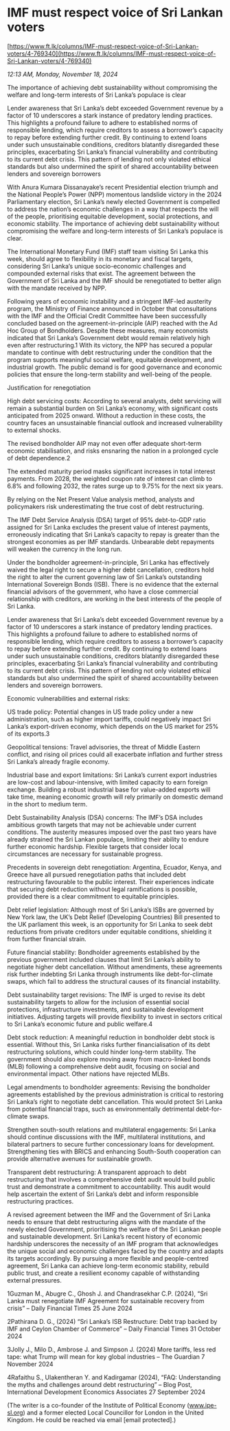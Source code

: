 # IMF must respect voice of Sri Lankan voters

[https://www.ft.lk/columns/IMF-must-respect-voice-of-Sri-Lankan-voters/4-769340](https://www.ft.lk/columns/IMF-must-respect-voice-of-Sri-Lankan-voters/4-769340)

*12:13 AM, Monday, November 18, 2024*

The importance of achieving debt sustainability without compromising the welfare and long-term interests of Sri Lanka’s populace is clear

Lender awareness that Sri Lanka’s debt exceeded Government revenue by a factor of 10 underscores a stark instance of predatory lending practices. This highlights a profound failure to adhere to established norms of responsible lending, which require creditors to assess a borrower’s capacity to repay before extending further credit. By continuing to extend loans under such unsustainable conditions, creditors blatantly disregarded these principles, exacerbating Sri Lanka’s financial vulnerability and contributing to its current debt crisis. This pattern of lending not only violated ethical standards but also undermined the spirit of shared accountability between lenders and sovereign borrowers

With Anura Kumara Dissanayake’s recent Presidential election triumph and the National People’s Power (NPP) momentous landslide victory in the 2024 Parliamentary election, Sri Lanka’s newly elected Government is compelled to address the nation’s economic challenges in a way that respects the will of the people, prioritising equitable development, social protections, and economic stability. The importance of achieving debt sustainability without compromising the welfare and long-term interests of Sri Lanka’s populace is clear.

The International Monetary Fund (IMF) staff team visiting Sri Lanka this week, should agree to flexibility in its monetary and fiscal targets, considering Sri Lanka’s unique socio-economic challenges and compounded external risks that exist. The agreement between the Government of Sri Lanka and the IMF should be renegotiated to better align with the mandate received by NPP.

Following years of economic instability and a stringent IMF-led austerity program, the Ministry of Finance announced in October that consultations with the IMF and the Official Credit Committee have been successfully concluded based on the agreement-in-principle (AIP) reached with the Ad Hoc Group of Bondholders. Despite these measures, many economists indicated that Sri Lanka’s Government debt would remain relatively high even after restructuring.1 With its victory, the NPP has secured a popular mandate to continue with debt restructuring under the condition that the program supports meaningful social welfare, equitable development, and industrial growth. The public demand is for good governance and economic policies that ensure the long-term stability and well-being of the people.

Justification for renegotiation

High debt servicing costs: According to several analysts, debt servicing will remain a substantial burden on Sri Lanka’s economy, with significant costs anticipated from 2025 onward. Without a reduction in these costs, the country faces an unsustainable financial outlook and increased vulnerability to external shocks.

The revised bondholder AIP may not even offer adequate short-term economic stabilisation, and risks ensnaring the nation in a prolonged cycle of debt dependence.2

The extended maturity period masks significant increases in total interest payments. From 2028, the weighted coupon rate of interest can climb to 6.8% and following 2032, the rates surge up to 9.75% for the next six years.

By relying on the Net Present Value analysis method, analysts and policymakers risk underestimating the true cost of debt restructuring.

The IMF Debt Service Analysis (DSA) target of 95% debt-to-GDP ratio assigned for Sri Lanka excludes the present value of interest payments, erroneously indicating that Sri Lanka’s capacity to repay is greater than the strongest economies as per IMF standards. Unbearable debt repayments will weaken the currency in the long run.

Under the bondholder agreement-in-principle, Sri Lanka has effectively waived the legal right to secure a higher debt cancellation, creditors hold the right to alter the current governing law of Sri Lanka’s outstanding International Sovereign Bonds (ISB). There is no evidence that the external financial advisors of the government, who have a close commercial relationship with creditors, are working in the best interests of the people of Sri Lanka.

Lender awareness that Sri Lanka’s debt exceeded Government revenue by a factor of 10 underscores a stark instance of predatory lending practices. This highlights a profound failure to adhere to established norms of responsible lending, which require creditors to assess a borrower’s capacity to repay before extending further credit. By continuing to extend loans under such unsustainable conditions, creditors blatantly disregarded these principles, exacerbating Sri Lanka’s financial vulnerability and contributing to its current debt crisis. This pattern of lending not only violated ethical standards but also undermined the spirit of shared accountability between lenders and sovereign borrowers.

Economic vulnerabilities and external risks:

US trade policy: Potential changes in US trade policy under a new administration, such as higher import tariffs, could negatively impact Sri Lanka’s export-driven economy, which depends on the US market for 25% of its exports.3

Geopolitical tensions: Travel advisories, the threat of Middle Eastern conflict, and rising oil prices could all exacerbate inflation and further stress Sri Lanka’s already fragile economy.

Industrial base and export limitations: Sri Lanka’s current export industries are low-cost and labour-intensive, with limited capacity to earn foreign exchange. Building a robust industrial base for value-added exports will take time, meaning economic growth will rely primarily on domestic demand in the short to medium term.

Debt Sustainability Analysis (DSA) concerns: The IMF’s DSA includes ambitious growth targets that may not be achievable under current conditions. The austerity measures imposed over the past two years have already strained the Sri Lankan populace, limiting their ability to endure further economic hardship. Flexible targets that consider local circumstances are necessary for sustainable progress.

Precedents in sovereign debt renegotiation: Argentina, Ecuador, Kenya, and Greece have all pursued renegotiation paths that included debt restructuring favourable to the public interest. Their experiences indicate that securing debt reduction without legal ramifications is possible, provided there is a clear commitment to equitable principles.

Debt relief legislation: Although most of Sri Lanka’s ISBs are governed by New York law, the UK’s Debt Relief (Developing Countries) Bill presented to the UK parliament this week, is an opportunity for Sri Lanka to seek debt reductions from private creditors under equitable conditions, shielding it from further financial strain.

Future financial stability: Bondholder agreements established by the previous government included clauses that limit Sri Lanka’s ability to negotiate higher debt cancellation. Without amendments, these agreements risk further indebting Sri Lanka through instruments like debt-for-climate swaps, which fail to address the structural causes of its financial instability.

Debt sustainability target revisions: The IMF is urged to revise its debt sustainability targets to allow for the inclusion of essential social protections, infrastructure investments, and sustainable development initiatives. Adjusting targets will provide flexibility to invest in sectors critical to Sri Lanka’s economic future and public welfare.4

Debt stock reduction: A meaningful reduction in bondholder debt stock is essential. Without this, Sri Lanka risks further financialisation of its debt restructuring solutions, which could hinder long-term stability. The government should also explore moving away from macro-linked bonds (MLB) following a comprehensive debt audit, focusing on social and environmental impact. Other nations have rejected MLBs.

Legal amendments to bondholder agreements: Revising the bondholder agreements established by the previous administration is critical to restoring Sri Lanka’s right to negotiate debt cancellation. This would protect Sri Lanka from potential financial traps, such as environmentally detrimental debt-for-climate swaps.

Strengthen south-south relations and multilateral engagements: Sri Lanka should continue discussions with the IMF, multilateral institutions, and bilateral partners to secure further concessionary loans for development. Strengthening ties with BRICS and enhancing South-South cooperation can provide alternative avenues for sustainable growth.

Transparent debt restructuring: A transparent approach to debt restructuring that involves a comprehensive debt audit would build public trust and demonstrate a commitment to accountability. This audit would help ascertain the extent of Sri Lanka’s debt and inform responsible restructuring practices.

A revised agreement between the IMF and the Government of Sri Lanka needs to ensure that debt restructuring aligns with the mandate of the newly elected Government, prioritising the welfare of the Sri Lankan people and sustainable development. Sri Lanka’s recent history of economic hardship underscores the necessity of an IMF program that acknowledges the unique social and economic challenges faced by the country and adapts its targets accordingly. By pursuing a more flexible and people-centred agreement, Sri Lanka can achieve long-term economic stability, rebuild public trust, and create a resilient economy capable of withstanding external pressures.

1Guzman M., Abugre C., Ghosh J. and Chandrasekhar C.P. (2024), “Sri Lanka must renegotiate IMF Agreement for sustainable recovery from crisis” – Daily Financial Times 25 June 2024

2Pathirana D. G., (2024) “Sri Lanka’s ISB Restructure: Debt trap backed by IMF and Ceylon Chamber of Commerce” – Daily Financial Times 31 October 2024

3Jolly J., Milo D., Ambrose J. and Simpson J. (2024) More tariffs, less red tape: what Trump will mean for key global industries – The Guardian 7 November 2024

4Rafaithu S., Ulakentheran Y. and Kadirgamar (2024), “FAQ: Understanding the myths and challenges around debt restructuring” – Blog Post, International Development Economics Associates 27 September 2024

(The writer is a co-founder of the Institute of Political Economy (www.ipe-sl.org) and a former elected Local Councillor for London in the United Kingdom. He could be reached via email [email protected].)

